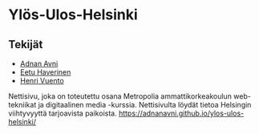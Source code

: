 # Ylös-Ulos-Helsinki
## Tekijät
* [Adnan Avni](https://github.com/adnanavni)
* [Eetu Haverinen](https://github.com/eetuhaverinen)
* [Henri Vuento](https://github.com/moikonna)

Nettisivu, joka on toteutettu osana Metropolia ammattikorkeakoulun web-tekniikat ja digitaalinen media -kurssia.
Nettisivulta löydät tietoa Helsingin viihtyvyyttä tarjoavista paikoista.
https://adnanavni.github.io/ylos-ulos-helsinki/
